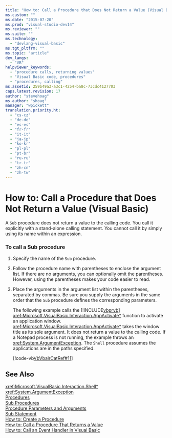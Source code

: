 ```yaml
---
title: "How to: Call a Procedure that Does Not Return a Value (Visual Basic)"
ms.custom: ""
ms.date: "2015-07-20"
ms.prod: "visual-studio-dev14"
ms.reviewer: ""
ms.suite: ""
ms.technology: 
  - "devlang-visual-basic"
ms.tgt_pltfrm: ""
ms.topic: "article"
dev_langs: 
  - "VB"
helpviewer_keywords: 
  - "procedure calls, returning values"
  - "Visual Basic code, procedures"
  - "procedures, calling"
ms.assetid: 259b49a3-a3c1-4254-ba8c-73cdc4127703
caps.latest.revision: 17
author: "stevehoag"
ms.author: "shoag"
manager: "wpickett"
translation.priority.ht: 
  - "cs-cz"
  - "de-de"
  - "es-es"
  - "fr-fr"
  - "it-it"
  - "ja-jp"
  - "ko-kr"
  - "pl-pl"
  - "pt-br"
  - "ru-ru"
  - "tr-tr"
  - "zh-cn"
  - "zh-tw"
---
```

# How to: Call a Procedure that Does Not Return a Value (Visual Basic)
A `Sub` procedure does not return a value to the calling code. You call it explicitly with a stand-alone calling statement. You cannot call it by simply using its name within an expression.  
  
### To call a Sub procedure  
  
1.  Specify the name of the `Sub` procedure.  
  
2.  Follow the procedure name with parentheses to enclose the argument list. If there are no arguments, you can optionally omit the parentheses. However, using the parentheses makes your code easier to read.  
  
3.  Place the arguments in the argument list within the parentheses, separated by commas. Be sure you supply the arguments in the same order that the `Sub` procedure defines the corresponding parameters.  
  
     The following example calls the [!INCLUDE[vbprvb](../../../csharp/programming-guide/concepts/linq/includes/vbprvb_md.md)] <xref:Microsoft.VisualBasic.Interaction.AppActivate*> function to activate an application window. <xref:Microsoft.VisualBasic.Interaction.AppActivate*> takes the window title as its sole argument. It does not return a value to the calling code. If a Notepad process is not running, the example throws an <xref:System.ArgumentException>. The `Shell` procedure assumes the applications are in the paths specified.  
  
     [!code-vb[VbVbalrCatRef#11](../../../visual-basic/language-reference/procedures/codesnippet/VisualBasic/how-to-call-a-procedure-that-does-not-return-a-value_1.vb)]  
  
## See Also  
 <xref:Microsoft.VisualBasic.Interaction.Shell*>   
 <xref:System.ArgumentException>   
 [Procedures](../../../visual-basic/language-reference/procedures/index.md)   
 [Sub Procedures](../../../visual-basic/language-reference/procedures/sub-procedures.md)   
 [Procedure Parameters and Arguments](../../../visual-basic/language-reference/procedures/procedure-parameters-and-arguments.md)   
 [Sub Statement](../../../visual-basic/language-reference/statements/sub-statement.md)   
 [How to: Create a Procedure](../../../visual-basic/language-reference/procedures/how-to-create-a-procedure.md)   
 [How to: Call a Procedure That Returns a Value](../../../visual-basic/language-reference/procedures/how-to-call-a-procedure-that-returns-a-value.md)   
 [How to: Call an Event Handler in Visual Basic](../../../visual-basic/language-reference/procedures/how-to-call-an-event-handler.md)